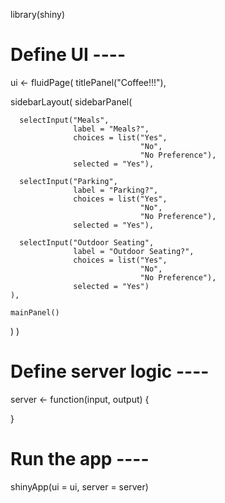 library(shiny)

# Define UI ----
ui <- fluidPage(
  titlePanel("Coffee!!!"),
  
  sidebarLayout(
    sidebarPanel(
      
      selectInput("Meals",
                  label = "Meals?",
                  choices = list("Yes", 
                                 "No",
                                 "No Preference"),
                  selected = "Yes"),
      
      selectInput("Parking", 
                  label = "Parking?",
                  choices = list("Yes", 
                                 "No",
                                 "No Preference"),
                  selected = "Yes"),
      
      selectInput("Outdoor Seating",
                  label = "Outdoor Seating?",
                  choices = list("Yes", 
                                 "No",
                                 "No Preference"),
                  selected = "Yes")
    ), 
    
    mainPanel()
  )
)

# Define server logic ----
server <- function(input, output) {
  
}

# Run the app ----
shinyApp(ui = ui, server = server)
